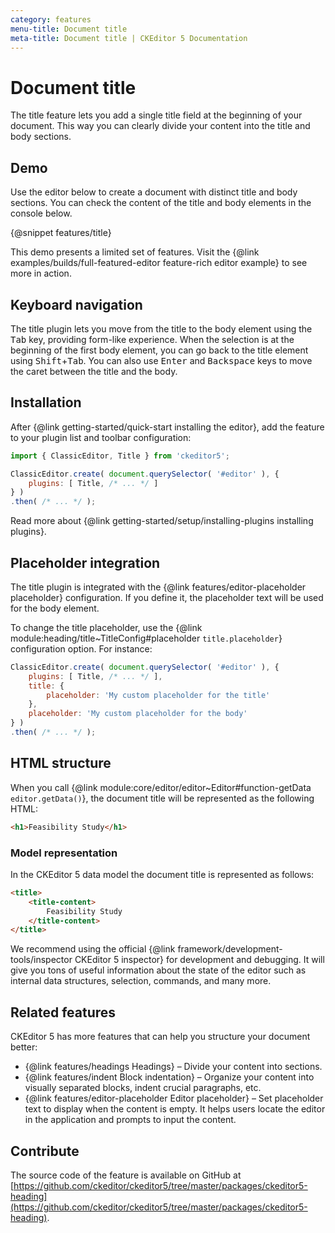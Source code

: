 ```yaml
---
category: features
menu-title: Document title
meta-title: Document title | CKEditor 5 Documentation
---
```


# Document title

The title feature lets you add a single title field at the beginning of your document. This way you can clearly divide your content into the title and body sections.

## Demo

Use the editor below to create a document with distinct title and body sections. You can check the content of the title and body elements in the console below.

{@snippet features/title}

<info-box info>
	This demo presents a limited set of features. Visit the {@link examples/builds/full-featured-editor feature-rich editor example} to see more in action.
</info-box>

## Keyboard navigation

The title plugin lets you move from the title to the body element using the <kbd>Tab</kbd> key, providing form-like experience. When the selection is at the beginning of the first body element, you can go back to the title element using <kbd>Shift</kbd>+<kbd>Tab</kbd>. You can also use <kbd>Enter</kbd> and <kbd>Backspace</kbd> keys to move the caret between the title and the body.

## Installation

After {@link getting-started/quick-start installing the editor}, add the feature to your plugin list and toolbar configuration:

```js
import { ClassicEditor, Title } from 'ckeditor5';

ClassicEditor.create( document.querySelector( '#editor' ), {
	plugins: [ Title, /* ... */ ]
} )
.then( /* ... */ );
```

<info-box info>
	Read more about {@link getting-started/setup/installing-plugins installing plugins}.
</info-box>

## Placeholder integration

The title plugin is integrated with the {@link features/editor-placeholder placeholder} configuration. If you define it, the placeholder text will be used for the body element.

To change the title placeholder, use the {@link module:heading/title~TitleConfig#placeholder `title.placeholder`} configuration option. For instance:

```js
ClassicEditor.create( document.querySelector( '#editor' ), {
	plugins: [ Title, /* ... */ ],
	title: {
		placeholder: 'My custom placeholder for the title'
	},
	placeholder: 'My custom placeholder for the body'
} )
.then( /* ... */ );
```

## HTML structure

When you call {@link module:core/editor/editor~Editor#function-getData `editor.getData()`}, the document title will be represented as the following HTML:

```html
<h1>Feasibility Study</h1>
```

### Model representation

In the CKEditor&nbsp;5 data model the document title is represented as follows:

```html
<title>
	<title-content>
		Feasibility Study
	</title-content>
</title>
```

<info-box>
	We recommend using the official {@link framework/development-tools/inspector CKEditor&nbsp;5 inspector} for development and debugging. It will give you tons of useful information about the state of the editor such as internal data structures, selection, commands, and many more.
</info-box>

## Related features

CKEditor&nbsp;5 has more features that can help you structure your document better:
* {@link features/headings Headings} &ndash; Divide your content into sections.
* {@link features/indent Block indentation} &ndash; Organize your content into visually separated blocks, indent crucial paragraphs, etc.
* {@link features/editor-placeholder Editor placeholder} &ndash; Set placeholder text to display when the content is empty. It helps users locate the editor in the application and prompts to input the content.

## Contribute

The source code of the feature is available on GitHub at [https://github.com/ckeditor/ckeditor5/tree/master/packages/ckeditor5-heading](https://github.com/ckeditor/ckeditor5/tree/master/packages/ckeditor5-heading).
